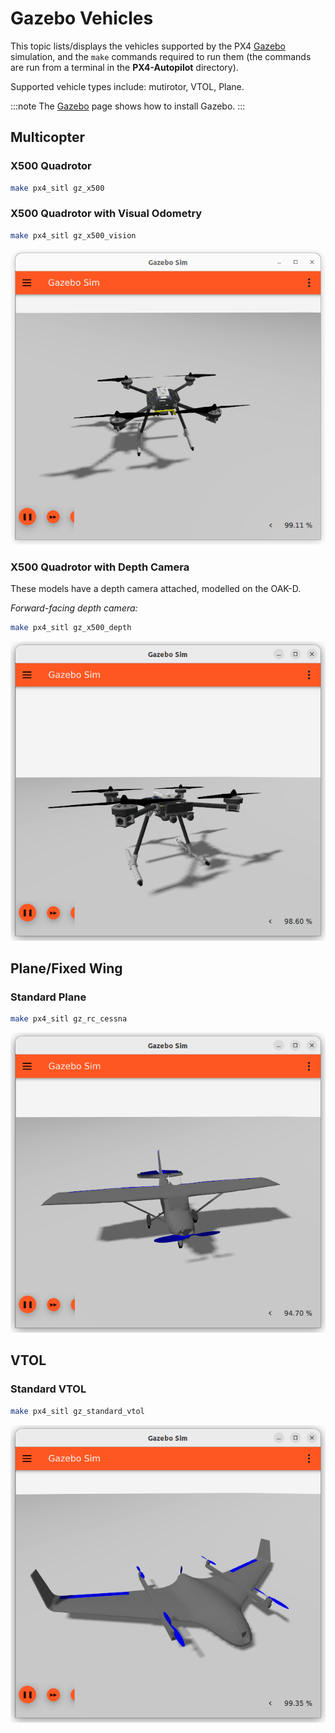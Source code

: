 # Gazebo Vehicles

This topic lists/displays the vehicles supported by the PX4 [Gazebo](../sim_gazebo_gz/README.md) simulation, and the `make` commands required to run them (the commands are run from a terminal in the **PX4-Autopilot** directory).

Supported vehicle types include: mutirotor, VTOL, Plane.

:::note
The [Gazebo](../sim_gazebo_gz/README.md) page shows how to install Gazebo.
:::

## Multicopter

### X500 Quadrotor

```sh
make px4_sitl gz_x500
```

### X500 Quadrotor with Visual Odometry

```sh
make px4_sitl gz_x500_vision
```

![x500 in Gazebo](../../assets/simulation/gazebo/vehicles/x500.png)

### X500 Quadrotor with Depth Camera

These models have a depth camera attached, modelled on the OAK-D.

_Forward-facing depth camera:_

```sh
make px4_sitl gz_x500_depth
```

![x500 with depth camera in Gazebo](../../assets/simulation/gazebo/vehicles/x500_depth.png)

<a id="fixed_wing"></a>
## Plane/Fixed Wing

<a id="rc-cessna"></a>
### Standard Plane

```sh
make px4_sitl gz_rc_cessna
```

![Plane in Gazebo Classic](../../assets/simulation/gazebo/vehicles/rc_cessna.png)

## VTOL

### Standard VTOL

```sh
make px4_sitl gz_standard_vtol
```

![Standard VTOL in Gazebo Classic](../../assets/simulation/gazebo/vehicles/standard_vtol.png)